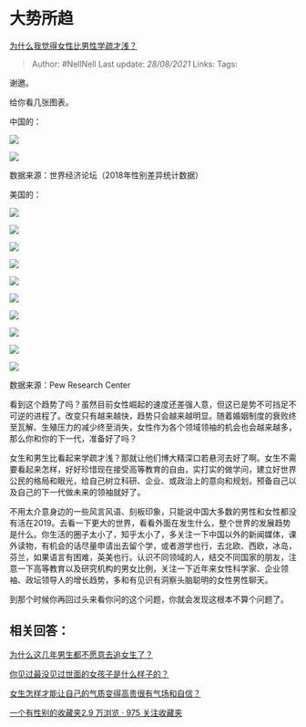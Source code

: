 # 大势所趋
[为什么我觉得女性比男性学疏才浅？](https://www.zhihu.com/question/356472808/answer/899882907)

> Author: #NellNell 
Last update: *28/08/2021* 
Links:
Tags:    


  

谢邀。

给你看几张图表。

中国的：

![](https://pica.zhimg.com/50/v2-9f02bea7e01ad4854dcfb8f6f5b5f414_720w.jpg?source=c8b7c179)

![](https://pica.zhimg.com/80/v2-9f02bea7e01ad4854dcfb8f6f5b5f414_720w.jpg?source=c8b7c179)

数据来源：世界经济论坛（2018年性别差异统计数据）

美国的：

![](https://pic1.zhimg.com/50/v2-e5684415ea9aa788802ae638935dcc53_720w.jpg?source=c8b7c179)

![](https://pic1.zhimg.com/80/v2-e5684415ea9aa788802ae638935dcc53_720w.jpg?source=c8b7c179)

![](https://pic3.zhimg.com/50/v2-393e90f22d58f6ae5684191883037002_720w.jpg?source=c8b7c179)

![](https://pic3.zhimg.com/80/v2-393e90f22d58f6ae5684191883037002_720w.jpg?source=c8b7c179)

![](https://pic3.zhimg.com/50/v2-4466b74b46710700510e454681b1d577_720w.jpg?source=c8b7c179)

![](https://pic3.zhimg.com/80/v2-4466b74b46710700510e454681b1d577_720w.jpg?source=c8b7c179)

![](https://pic3.zhimg.com/50/v2-949ef862fb889da12a9b398f61084e12_720w.jpg?source=c8b7c179)

![](https://pic3.zhimg.com/80/v2-949ef862fb889da12a9b398f61084e12_720w.jpg?source=c8b7c179)

![](https://pic1.zhimg.com/50/v2-82e453c806807ac051fc7bbc673e5d50_720w.jpg?source=c8b7c179)

![](https://pic1.zhimg.com/80/v2-82e453c806807ac051fc7bbc673e5d50_720w.jpg?source=c8b7c179)

数据来源：Pew Research Center

看到这个趋势了吗？虽然目前女性崛起的速度还差强人意，但这已是势不可挡足不可逆的进程了。改变只有越来越快，趋势只会越来越明显。随着婚姻制度的衰败终至瓦解、生殖压力的减少终至消失，女性作为各个领域领袖的机会也会越来越多，那么你和你的下一代，准备好了吗？

女生和男生比看起来学疏才浅？那就让他们博大精深口若悬河去好了啊。女生不需要看起来怎样，好好珍惜现在接受高等教育的自由，实打实的做学问，建立好世界公民的格局和眼光，给自己树立科研、企业、或政治上的意向和规划，预备自己以及自己的下一代做未来的领袖就好了。

不用太介意身边的一些风言风语、刻板印象，只能说中国大多数的男性和女性都没有活在2019。去看一下更大的世界，看看外面在发生什么，整个世界的发展趋势是什么。你生活的圈子太小了，知乎太小了，多关注一下中国以外的新闻媒体，课外读物，有机会的话尽量申请出去留个学，或者游学也行，去北欧、西欧，冰岛，芬兰，如果语言有困难，英美也行。认识不同领域的人，结交不同国家的朋友，注意一下高等教育以及研究机构的男女比例，关注一下近年来女性科学家、企业领袖、政坛领导人的增长趋势，多和有见识有洞察头脑聪明的女性男性聊天。

到那个时候你再回过头来看你问的这个问题，你就会发现这根本不算个问题了。

## 相关回答：

[为什么这几年男生都不愿意去追女生了？](https://www.zhihu.com/question/297336019/answer/621157605)

[你见过最没见过世面的女孩子是什么样子的？](https://www.zhihu.com/question/296166690/answer/863271430)

[女生怎样才能让自己的气质变得高贵很有气场和自信？](https://www.zhihu.com/question/297342809/answer/586101469)

[一个有性别的收藏夹2.9 万浏览 · 975 关注收藏夹](https://www.zhihu.com/collection/326955627)